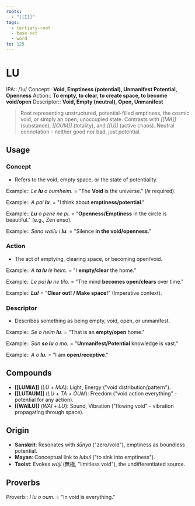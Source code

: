 ```yaml
---
roots:
  - "[[I]]"
tags:
  - tertiary-root
  - base-set
  - word
to: 125
---
```

# LU

IPA::				/ˈlu/
Concept::		**Void, Emptiness (potential), Unmanifest Potential, Openness**
Action::		**To empty, to clear, to create space, to become void/open**
Descriptor::	**Void, Empty (neutral), Open, Unmanifest**

> Root representing unstructured, potential-filled emptiness, the cosmic void, or simply an open, unoccupied state. Contrasts with *[[MA]]* (substance), *[[OUM]]* (totality), and *[[U]]* (active chaos). Neutral connotation – neither good nor bad, just potential.

## Usage

### Concept
*   Refers to the void, empty space, or the state of potentiality.

Example::   *Le **lu** o oumheim.* = "The **Void** is the universe." (*le* required).

Example::   *A pai **lu**.* = "I think about **emptiness/potential**."

Example::   ***Lu** o pene ne pi.* = "**Openness/Emptiness** in the circle is beautiful." (e.g., Zen enso).

Example::   *Seno wailu i **lu**.* = "Silence **in the void/openness**."

### Action
*   The act of emptying, clearing space, or becoming open/void.

Example::   *A **ta lu** le heim.* = "I **empty/clear** the home."

Example::   *Le pai **lu** ne tilo.* = "The mind **becomes open/clears** over time."

Example::   ***Lu!*** = "**Clear out! / Make space!**" (Imperative context).

### Descriptor
*   Describes something as being empty, void, open, or unmanifest.

Example::   *Se o heim **lu**.* = "That is an **empty/open** home."

Example::   *Sun **so lu** o mo.* = "**Unmanifest/Potential** knowledge is vast."

Example::   *A o **lu**.* = "I am **open/receptive**."

## Compounds

-   **[[LUMIA]]** (*LU* + *MIA*): Light, Energy ("void distribution/pattern").
-   **[[LUTAUM]]** (*LU* + *TA* + *OUM*): Freedom ("void action everything" - potential for any action).
-   **[[WAILU]]** (*WAI* + *LU*): Sound, Vibration ("flowing void" - vibration propagating through space).

## Origin

-   **Sanskrit**: Resonates with _śūnya_ ("zero/void"), emptiness as boundless potential.
-   **Mayan**: Conceptual link to _lubul_ ("to sink into emptiness").
-   **Taoist**: Evokes _wújí_ (無極, "limitless void"), the undifferentiated source.

## Proverbs

Proverb:: *I lu o oum.* = "In void is everything."